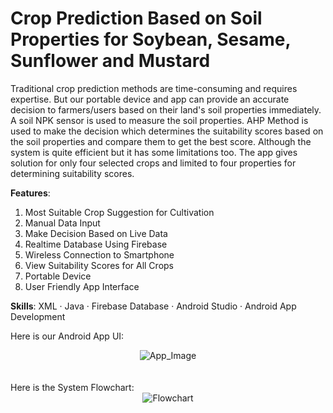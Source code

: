 # Crop Prediction Based on Soil Properties for Soybean, Sesame, Sunflower and Mustard

Traditional crop prediction methods are time-consuming and requires expertise. But our portable device and app can provide an accurate decision to farmers/users based on their land's soil properties immediately. A soil NPK sensor is used to measure the soil properties. AHP Method is used to make the decision which determines the suitability scores based on the soil properties and compare them to get the best score. Although the system is quite efficient but it has some limitations too. The app gives solution for only four selected crops and limited to four properties for determining suitability scores.

**Features**:

1. Most Suitable Crop Suggestion for Cultivation
2. Manual Data Input
3. Make Decision Based on Live Data
4. Realtime Database Using Firebase
5. Wireless Connection to Smartphone
6. View Suitability Scores for All Crops
7. Portable Device
8. User Friendly App Interface

**Skills**: XML · Java · Firebase Database · Android Studio ·  Android App Development

Here is our Android App UI:

<div align="center">
  <img src="https://github.com/JihanHasan1/Crop-Predictor-App/assets/150295625/49b3cd1b-aa2a-42db-87f6-caff8c7cbed6" alt="App_Image">
</div>

<br>
<br>
Here is the System Flowchart:

<div align="center">
  <img src="https://github.com/JihanHasan1/Crop-Predictor-App/assets/150295625/8013366c-b10c-44a2-ac38-900a4f28e420" alt="Flowchart">
</div>
